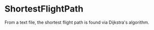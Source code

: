 # ShortestFlightPath
 From a text file, the shortest flight path is found via Dijkstra's algorithm.
